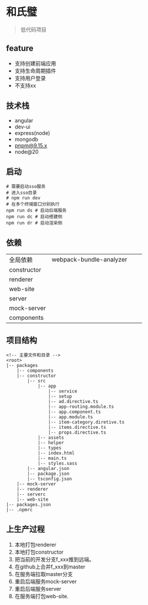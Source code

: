# 和氏璧
> 低代码项目

## feature
- 支持创建前端应用
- 支持生命周期插件
- 支持用户登录
- 不支持xx

## 技术栈
- angular
- dev-ui
- express(node)
- mongodb
- pnpm@9.15.x
- node@20

## 启动
```shell
# 需要启动sso服务
# 进入sso目录
# npm run dev
# 在多个终端窗口分别执行
npm run ds # 启动后端服务
npm run dc # 启动搭建侧
npm run dr # 启动渲染侧
```

## 依赖
|||||
|-|-|-|-|
|全局依赖|webpack-bundle-analyzer|||
|constructor||||
|renderer||||
|web-site||||
|server||||
|mock-server||||
|components||||


## 项目结构
```
<!-- 主要文件和目录 -->
<root>
|-- packages
    |-- components
    |-- constructor
        |-- src
            |-- app
                |-- service
                |-- setup
                |-- ad.directive.ts
                |-- app-routing.module.ts
                |-- app.component.ts
                |-- app.module.ts
                |-- item-category.diretive.ts
                |-- items.directive.ts
                |-- props.directive.ts
            |-- assets
            |-- helper
            |-- types
            |-- index.html
            |-- main.ts
            |-- styles.sass
        |-- angular.json
        |-- package.json
        |-- tsconfig.json
    |-- mock-server
    |-- renderer
    |-- serverc
    |-- web-site
|-- packages.json
|-- .npmrc
```

## 上生产过程
1. 本地打包renderer
2. 本地打包constructor
3. 把当前的开发分支f_xxx推到远端。
4. 在github上合并f_xxx到master
5. 在服务端拉取master分支
6. 重启后端服务mock-server
7. 重启后端服务server
8. 在服务端打包web-site.
